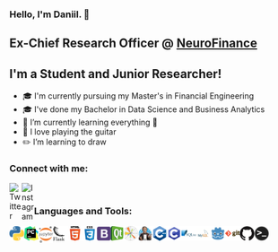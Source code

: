 ### Hello, I'm Daniil. :wave:

## Ex-Chief Research Officer @ [NeuroFinance](https://neurofinance.rf.gd/)

## I'm a Student and Junior Researcher!



- :mortar_board:  I'm currently pursuing my Master's in Financial Engineering
- :mortar_board:  I've done my Bachelor in Data Science and Business Analytics
- :green_book:  I’m currently learning everything :school_satchel:
- :guitar:  I love playing the guitar
- :pencil2: I’m learning to draw

### Connect with me:


[<img align="left" alt="Twitter" width="22px" src="https://cdn.jsdelivr.net/npm/simple-icons@v3/icons/twitter.svg" />][twitter]
[<img align="left" alt="Instagram" width="22px" src="https://cdn.jsdelivr.net/npm/simple-icons@v3/icons/instagram.svg" />][instagram]

<br />

### Languages and Tools:

[<img align="left" alt="Python" width="26px" src="https://github.com/DKarz/media-lfs/blob/master/icons/68747470733a2f2f75706c6f61642d69636f6e2e73332e75732d656173742d322e616d617a6f6e6177732e636f6d2f75706c6f6164732f69636f6e732f706e672f31323738353039333734313535313934323239302d3531322e706e67.png?raw=true" />][webdevplaylist]
[<img align="left" alt="PyCharm" width="26px" src="https://github.com/DKarz/media-lfs/blob/master/icons/68747470733a2f2f75706c6f61642d69636f6e2e73332e75732d656173742d322e616d617a6f6e6177732e636f6d2f75706c6f6164732f69636f6e732f706e672f31313935313732333835313535313934323239302d3531322e706e67.png?raw=true" />][jsplaylist]
[<img align="left" alt="Jupyter" width="26px" src="https://github.com/DKarz/media-lfs/blob/master/icons/68747470733a2f2f75706c6f61642e77696b696d656469612e6f72672f77696b6970656469612f636f6d6d6f6e732f7468756d622f332f33382f4a7570797465725f6c6f676f2e7376672f3132303070782d4a7570797465725f6c6f676f2e7376672e706e67.png?raw=true" />][webdevplaylist]
[<img align="left" alt="Flask" width="26px" src="https://github.com/DKarz/media-lfs/blob/master/icons/68747470733a2f2f75706c6f61642d69636f6e2e73332e75732d656173742d322e616d617a6f6e6177732e636f6d2f75706c6f6164732f69636f6e732f706e672f3630383037303539313533363239383138312d3531322e706e67.png?raw=true" />][cssplaylist]
[<img align="left" alt="HTML5" width="26px" src="https://github.com/DKarz/media-lfs/blob/master/icons/html.png?raw=true" />][webdevplaylist]
[<img align="left" alt="CSS3" width="26px" src="https://github.com/DKarz/media-lfs/blob/master/icons/css.png?raw=true" />][cssplaylist]
[<img align="left" alt="BootStarp" width="25px" src="https://github.com/DKarz/media-lfs/blob/master/icons/68747470733a2f2f7777772e706e676b65792e636f6d2f706e672f64657461696c2f3837372d383737383535305f646f776e6c6f61642d626f6f7473747261702d6c6f676f2d766563746f722e706e67.png?raw=true" />][cssplaylist]
[<img align="left" alt="PyQt5" width="22px" src="https://github.com/DKarz/media-lfs/blob/master/icons/68747470733a2f2f75706c6f61642e77696b696d656469612e6f72672f77696b6970656469612f636f6d6d6f6e732f7468756d622f662f66632f51745f6c6f676f5f323031332e7376672f3132303070782d51745f6c6f676f5f323031332e7376672e706e67.png?raw=true" />][jsplaylist]
[<img align="left" alt="matplotlib " width="26px" src="https://github.com/DKarz/media-lfs/blob/master/icons/68747470733a2f2f75706c6f61642e77696b696d656469612e6f72672f77696b6970656469612f636f6d6d6f6e732f7468756d622f302f30312f437265617465645f776974685f4d6174706c6f746c69622d6c6f676f2e7376672f3130323470782d437265617465645.png?raw=true" />][reactplaylist]
[<img align="left" alt="Telegram Bot API" width="26px" src="https://github.com/DKarz/media-lfs/blob/master/icons/68747470733a2f2f7062732e7477696d672e636f6d2f70726f66696c655f696d616765732f3631343331363137353430313538323539322f4b73616a435a59392e6a7067.jpg?raw=true" />][webdevplaylist]
[<img align="left" alt="C++" width="26px" src="https://github.com/DKarz/media-lfs/blob/master/icons/13841574.png?raw=true" />][webdevplaylist]
[<img align="left" alt="C" width="26px" src="https://github.com/DKarz/media-lfs/blob/master/icons/68747470733a2f2f63646e2e69636f6e73636f75742e636f6d2f69636f6e2f667265652f706e672d3531322f632d70726f6772616d6d696e672d3536393536342e706e67%20(1).png?raw=true" />][webdevplaylist]
[<img align="left" alt="SQLite3" width="26px" src="https://github.com/DKarz/media-lfs/blob/master/icons/68747470733a2f2f75706c6f61642d69636f6e2e73332e75732d656173742d322e616d617a6f6e6177732e636f6d2f75706c6f6164732f69636f6e732f706e672f3934363333383738313535313935323130382d3531322e706e67.png?raw=true" />][webdevplaylist]
[<img align="left" alt="MySQL" width="26px" src="https://raw.githubusercontent.com/github/explore/80688e429a7d4ef2fca1e82350fe8e3517d3494d/topics/mysql/mysql.png" />][webdevplaylist]
[<img align="left" alt="Godot Engine" width="26px" src="https://github.com/DKarz/media-lfs/blob/master/icons/68747470733a2f2f75706c6f61642e77696b696d656469612e6f72672f77696b6970656469612f636f6d6d6f6e732f7468756d622f362f36612f476f646f745f69636f6e2e7376672f3130323470782d476f646f745f69636f6e2e7376672e706e67.png?raw=true" />][webdevplaylist]
[<img align="left" alt="Git" width="26px" src="https://github.com/DKarz/media-lfs/blob/master/icons/git.png?raw=true" />][webdevplaylist]
[<img align="left" alt="GitHub" width="26px" src="https://github.com/DKarz/media-lfs/blob/master/icons/github.png?raw=true" />][webdevplaylist]
[<img align="left" alt="Terminal" width="26px" src="https://github.com/DKarz/media-lfs/blob/master/icons/terminal.png?raw=true" />][webdevplaylist]
<br />
<br />








[website]: https://dkarzwebsite.herokuapp.com
[twitter]: https://twitter.com/dkarzboi
[instagram]: https://www.instagram.com/karzden/?hl=en
[webdevplaylist]: #
[jsplaylist]: #
[cssplaylist]: #
[reactplaylist]: #
